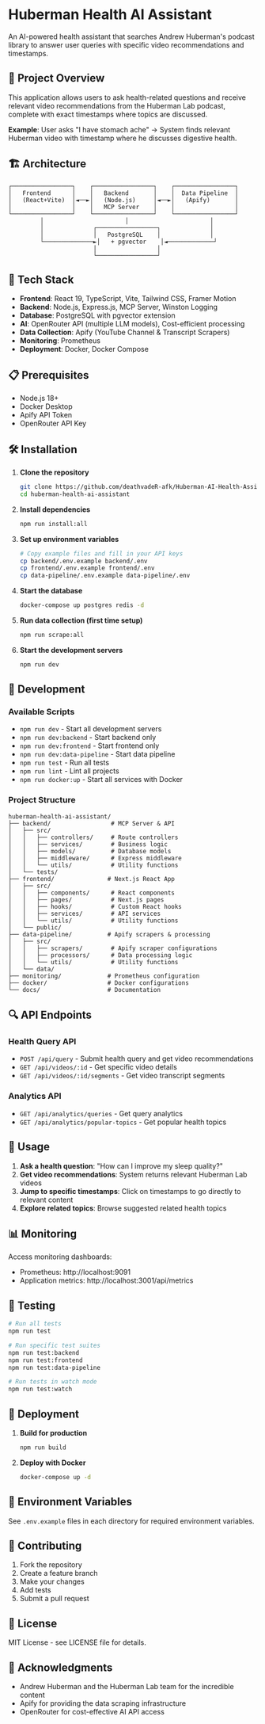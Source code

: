 # Huberman Health AI Assistant

An AI-powered health assistant that searches Andrew Huberman's podcast library to answer user queries with specific video recommendations and timestamps.

## 🎯 Project Overview

This application allows users to ask health-related questions and receive relevant video recommendations from the Huberman Lab podcast, complete with exact timestamps where topics are discussed.

**Example**: User asks "I have stomach ache" → System finds relevant Huberman video with timestamp where he discusses digestive health.

## 🏗️ Architecture

```
┌─────────────────┐    ┌─────────────────┐    ┌─────────────────┐
│   Frontend      │    │   Backend       │    │  Data Pipeline  │
│   (React+Vite)  │◄──►│   (Node.js)     │◄──►│   (Apify)       │
│                 │    │   MCP Server    │    │                 │
└─────────────────┘    └─────────────────┘    └─────────────────┘
         │                       │                       │
         │              ┌─────────────────┐              │
         │              │   PostgreSQL    │              │
         └──────────────►│   + pgvector    │◄─────────────┘
                        │                 │
                        └─────────────────┘
```

## 🚀 Tech Stack

- **Frontend**: React 19, TypeScript, Vite, Tailwind CSS, Framer Motion
- **Backend**: Node.js, Express.js, MCP Server, Winston Logging
- **Database**: PostgreSQL with pgvector extension
- **AI**: OpenRouter API (multiple LLM models), Cost-efficient processing
- **Data Collection**: Apify (YouTube Channel & Transcript Scrapers)
- **Monitoring**: Prometheus
- **Deployment**: Docker, Docker Compose

## 📋 Prerequisites

- Node.js 18+ 
- Docker Desktop
- Apify API Token
- OpenRouter API Key

## 🛠️ Installation

1. **Clone the repository**
   ```bash
   git clone https://github.com/deathvadeR-afk/Huberman-AI-Health-Assistant.git
   cd huberman-health-ai-assistant
   ```

2. **Install dependencies**
   ```bash
   npm run install:all
   ```

3. **Set up environment variables**
   ```bash
   # Copy example files and fill in your API keys
   cp backend/.env.example backend/.env
   cp frontend/.env.example frontend/.env
   cp data-pipeline/.env.example data-pipeline/.env
   ```

4. **Start the database**
   ```bash
   docker-compose up postgres redis -d
   ```

5. **Run data collection (first time setup)**
   ```bash
   npm run scrape:all
   ```

6. **Start the development servers**
   ```bash
   npm run dev
   ```

## 🔧 Development

### Available Scripts

- `npm run dev` - Start all development servers
- `npm run dev:backend` - Start backend only
- `npm run dev:frontend` - Start frontend only
- `npm run dev:data-pipeline` - Start data pipeline
- `npm run test` - Run all tests
- `npm run lint` - Lint all projects
- `npm run docker:up` - Start all services with Docker

### Project Structure

```
huberman-health-ai-assistant/
├── backend/                 # MCP Server & API
│   ├── src/
│   │   ├── controllers/     # Route controllers
│   │   ├── services/        # Business logic
│   │   ├── models/          # Database models
│   │   ├── middleware/      # Express middleware
│   │   └── utils/           # Utility functions
│   └── tests/
├── frontend/               # Next.js React App
│   ├── src/
│   │   ├── components/      # React components
│   │   ├── pages/           # Next.js pages
│   │   ├── hooks/           # Custom React hooks
│   │   ├── services/        # API services
│   │   └── utils/           # Utility functions
│   └── public/
├── data-pipeline/          # Apify scrapers & processing
│   ├── src/
│   │   ├── scrapers/        # Apify scraper configurations
│   │   ├── processors/      # Data processing logic
│   │   └── utils/           # Utility functions
│   └── data/
├── monitoring/             # Prometheus configuration
├── docker/                 # Docker configurations
└── docs/                   # Documentation
```

## 🔍 API Endpoints

### Health Query API
- `POST /api/query` - Submit health query and get video recommendations
- `GET /api/videos/:id` - Get specific video details
- `GET /api/videos/:id/segments` - Get video transcript segments

### Analytics API
- `GET /api/analytics/queries` - Get query analytics
- `GET /api/analytics/popular-topics` - Get popular health topics

## 🎯 Usage

1. **Ask a health question**: "How can I improve my sleep quality?"
2. **Get video recommendations**: System returns relevant Huberman Lab videos
3. **Jump to specific timestamps**: Click on timestamps to go directly to relevant content
4. **Explore related topics**: Browse suggested related health topics

## 📊 Monitoring

Access monitoring dashboards:
- Prometheus: http://localhost:9091
- Application metrics: http://localhost:3001/api/metrics

## 🧪 Testing

```bash
# Run all tests
npm run test

# Run specific test suites
npm run test:backend
npm run test:frontend
npm run test:data-pipeline

# Run tests in watch mode
npm run test:watch
```

## 🚀 Deployment

1. **Build for production**
   ```bash
   npm run build
   ```

2. **Deploy with Docker**
   ```bash
   docker-compose up -d
   ```

## 📝 Environment Variables

See `.env.example` files in each directory for required environment variables.

## 🤝 Contributing

1. Fork the repository
2. Create a feature branch
3. Make your changes
4. Add tests
5. Submit a pull request

## 📄 License

MIT License - see LICENSE file for details.

## 🙏 Acknowledgments

- Andrew Huberman and the Huberman Lab team for the incredible content
- Apify for providing the data scraping infrastructure
- OpenRouter for cost-effective AI API access
